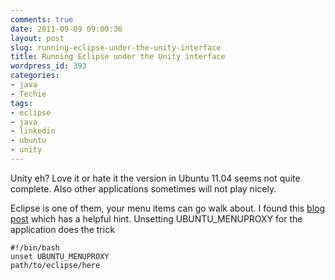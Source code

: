 ```yaml
---
comments: true
date: 2011-09-09 09:00:36
layout: post
slug: running-eclipse-under-the-unity-interface
title: Running Eclipse under the Unity interface
wordpress_id: 393
categories:
- java
- Techie
tags:
- eclipse
- java
- linkedin
- ubuntu
- unity
---
```


Unity eh? Love it or hate it the version in Ubuntu 11.04 seems not quite complete. Also other applications sometimes will not play nicely.

Eclipse is one of them, your menu items can go walk about. I found this [blog post](http://blog.matto1990.com/2011/04/using-eclipse-under-ubuntu-11-04-natty/) which has a helpful hint. Unsetting UBUNTU_MENUPROXY for the application does the trick

    
    #!/bin/bash
    unset UBUNTU_MENUPROXY
    path/to/eclipse/here



